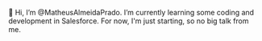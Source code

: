 👋 Hi, I’m @MatheusAlmeidaPrado.
I’m currently learning some coding and development in Salesforce.
For now, I'm just starting, so no big talk from me.
